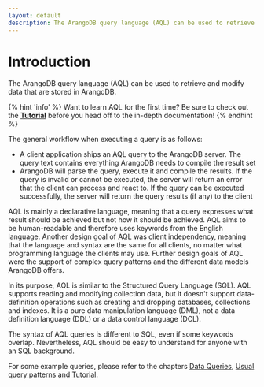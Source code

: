 ```yaml
---
layout: default
description: The ArangoDB query language (AQL) can be used to retrieve and modify data that are stored in ArangoDB
---
```

Introduction
============

The ArangoDB query language (AQL) can be used to retrieve and modify data that 
are stored in ArangoDB.

{% hint 'info' %}
Want to learn AQL for the first time? Be sure to check out the
[**Tutorial**](tutorial.html) before you head off to the
in-depth documentation!
{% endhint %}

The general workflow when executing a query is as follows:

- A client application ships an AQL query to the ArangoDB server. The query text
  contains everything ArangoDB needs to compile the result set
- ArangoDB will parse the query, execute it and compile the results. If the
  query is invalid or cannot be executed, the server will return an error that
  the client can process and react to. If the query can be executed
  successfully, the server will return the query results (if any) to the client

AQL is mainly a declarative language, meaning that a query expresses what result
should be achieved but not how it should be achieved. AQL aims to be
human-readable and therefore uses keywords from the English language. Another
design goal of AQL was client independency, meaning that the language and syntax
are the same for all clients, no matter what programming language the clients
may use.  Further design goals of AQL were the support of complex query patterns
and the different data models ArangoDB offers.

In its purpose, AQL is similar to the Structured Query Language (SQL). AQL supports 
reading and modifying collection data, but it doesn't support data-definition
operations such as creating and dropping databases, collections and indexes.
It is a pure data manipulation language (DML), not a data definition language
(DDL) or a data control language (DCL).

The syntax of AQL queries is different to SQL, even if some keywords overlap.
Nevertheless, AQL should be easy to understand for anyone with an SQL background.

For some example queries, please refer to the chapters
[Data Queries](dataqueries.html), [Usual query patterns](examples.html)
and [Tutorial](tutorial.html).
